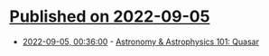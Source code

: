 # [Published on 2022-09-05](index.md)

* [2022-09-05, 00:36:00](https://soylentnews.org/article.pl?sid=22/09/03/0022214&from=rss) - [Astronomy & Astrophysics 101: Quasar](https://soylentnews.org/article.pl?sid=22/09/03/0022214&from=rss)
